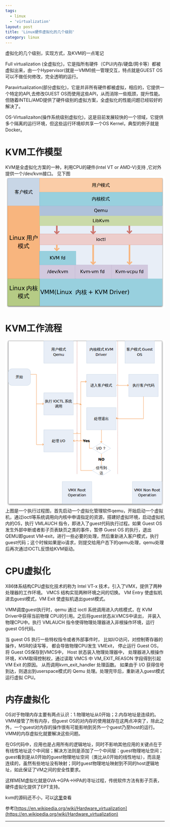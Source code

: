 ```yaml
---
tags:
  - linux
  - 'virtualization'
layout: post
title: 'Linux硬件虚拟化的几个级别'
category: linux
---
```

虚拟化的几个级别，实现方式，及KVM的一点笔记

<!--more-->

Full virtualization (全虚拟化)，它是指所有硬件（CPU/内存/硬盘/网卡等）都被虚拟出来，由一个Hypervisor(就是一VMM)统一管理交互，特点就是GUEST OS可以不做任何修改，完全透明的运行。


Paravirtualization(部分虚拟化)，它是并非所有硬件都被虚拟，相应的，它提供一个特定的API,去修改GUEST OS而使用这些API，从而消除一些瓶颈，提升性能。但随着INTEL/AMD提供了硬件级别的虚拟方案，全虚拟化的性能问题已经较好的解决了。


OS-Virtualizaiton(操作系统级别虚拟化)，这是目前发展较快的一个领域，它提供多个隔离的运行环境，但这些运行环境却共享一个OS Kernel，典型的例子就是Docker。




# KVM工作模型

KVM是全虚拟化方案的一种，利用CPU的硬件(Intel VT or AMD-V)支持 ,它对外提供一个/dev/kvm接口。
见下图
![](/assets/kvm/kvm_arch_map.png)

# KVM工作流程
![](/assets/kvm/kvm_workflow.png)
上图是一个执行过程图，首先启动一个虚拟化管理软件qemu，开始启动一个虚拟机，通过ioctl等系统调用向内核中申请指定的资源，搭建好虚拟环境，启动虚拟机内的OS，执行 VMLAUCH 指令，即进入了guest代码执行过程。如果 Guest OS 发生外部中断或者影子页表缺页之类的事件，暂停 Guest OS 的执行，退出QEMU即guest VM-exit，进行一些必要的处理，然后重新进入客户模式，执行guest代码；这个时候如果是io请求，则提交给用户态下的qemu处理，qemu处理后再次通过IOCTL反馈给KVM驱动。

# CPU虚拟化

X86体系结构CPU虚拟化技术的称为 Intel VT-x 技术，引入了VMX，提供了两种处理器的工作环境。 VMCS 结构实现两种环境之间的切换。 VM Entry 使虚拟机进去guest模式，VM Exit 使虚拟机退出guest模式。

VMM调度guest执行时，qemu 通过 ioctl 系统调用进入内核模式，在 KVM Driver中获得当前物理 CPU的引用。之后将guest状态从VMCS中读出， 并装入物理CPU中。执行 VMLAUCH 指令使得物理处理器进入非根操作环境，运行guest OS代码。

当 guest OS 执行一些特权指令或者外部事件时， 比如I/O访问，对控制寄存器的操作，MSR的读写等， 都会导致物理CPU发生 VMExit， 停止运行 Guest OS，将 Guest OS保存到VMCS中， Host 状态装入物理处理器中， 处理器进入根操作环境，KVM取得控制权，通过读取 VMCS 中 VM_EXIT_REASON 字段得到引起 VM Exit 的原因。 从而调用kvm_exit_handler 处理函数。 如果由于 I/O 获得信号到达，则退出到userspace模式的 Qemu 处理。处理完毕后，重新进入guest模式运行虚拟 CPU。

# 内存虚拟化

OS对于物理内存主要有两点认识：1.物理地址从0开始；2.内存地址是连续的。VMM接管了所有内存，但guest OS的对内存的使用就存在这两点冲突了，除此之外，一个guest对内存的操作很有可能影响到另外一个guest乃至host的运行。VMM的内存虚拟化就要解决这些问题。

在OS代码中，应用也是占用所有的逻辑地址，同时不影响其他应用的关键点在于有线性地址这个中间层；解决方法则是添加了一个中间层：guest物理地址空间；guest看到是从0开始的guest物理地址空间（类比从0开始的线性地址），而且是连续的，虽然有些地址没有映射；同时guest物理地址映射到不同的host逻辑地址，如此保证了VM之间的安全性要求。

这样MEM虚拟化就是GVA->GPA->HPA的寻址过程，传统软件方法有影子页表，硬件虚拟化提供了EPT支持。


kvm的源码还不小，可以[这里](http://git.kernel.org/cgit/virt/kvm/kvm.git)查看









参考[https://en.wikipedia.org/wiki/Hardware_virtualization](https://en.wikipedia.org/wiki/Hardware_virtualization)


---
